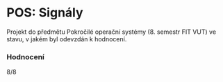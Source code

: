 POS: Signály
==============
Projekt do předmětu	Pokročilé operační systémy  (8. semestr FIT VUT) ve stavu, v jakém byl odevzdán k hodnocení.

### Hodnocení
8/8
